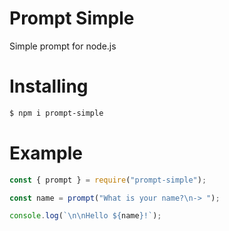 # Prompt Simple
Simple prompt for node.js

# Installing

```sh
$ npm i prompt-simple
```

# Example

```js
const { prompt } = require("prompt-simple");

const name = prompt("What is your name?\n-> ");

console.log(`\n\nHello ${name}!`);
```